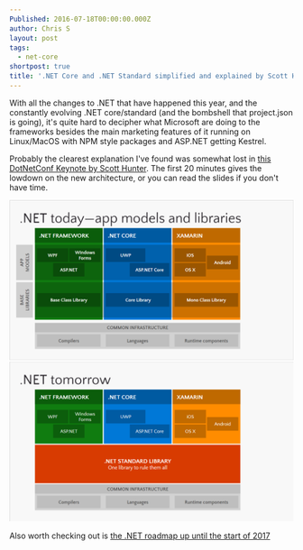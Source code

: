 ```yaml
---
Published: 2016-07-18T00:00:00.000Z
author: Chris S
layout: post
tags:
  - net-core
shortpost: true
title: '.NET Core and .NET Standard simplified and explained by Scott Hunter'
---
```

With all the changes to .NET that have happened this year, and the constantly evolving .NET core/standard (and the bombshell that project.json is going), it's quite hard to decipher what Microsoft are doing to the frameworks besides the main marketing features of it running on Linux/MacOS with NPM style packages and ASP.NET getting Kestrel.

Probably the clearest explanation I've found was somewhat lost in [this DotNetConf Keynote by Scott Hunter](https://channel9.msdn.com/Events/dotnetConf/2016/NET-Conf-Day-1-Keynote-Scott-Hunter). The first 20 minutes gives the lowdown on the new architecture, or you can read the slides if you don't have time.

![.net today](/wp-content/uploads/2016/.net-today.png)
![.net core](/wp-content/uploads/2016/.net-tommorow.png)

Also worth checking out is [the .NET roadmap up until the start of 2017](https://blogs.msdn.microsoft.com/dotnet/2016/07/15/net-core-roadmap/)
